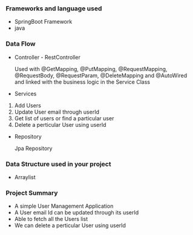 ### Frameworks and language used 
* SpringBoot Framework 
* java 

### Data Flow
* Controller - RestController
 
  Used with @GetMapping, @PutMapping, @RequestMapping, @RequestBody, @RequestParam, @DeleteMapping and @AutoWired and linked with the business logic in the Service Class

* Services

1. Add Users
2. Update User email through userId
3. Get list of users or find a particular user
4. Delete a perticular User using userId

* Repository

  Jpa Repository

### Data Structure used in your project

* Arraylist

### Project Summary

* A simple User Management Application
* A User email Id can be updated through its userId
* Able to fetch all the Users list
* We can delete a perticular User using userId

